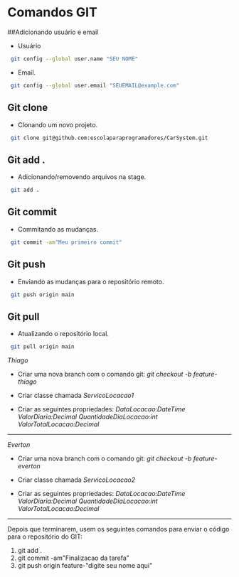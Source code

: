 # Comandos GIT




##Adicionando usuário e email

- Usuário
```sh
 git config --global user.name "SEU NOME"
```

- Email.
```sh
 git config --global user.email "SEUEMAIL@example.com"
```

## Git clone
- Clonando um novo projeto.
```sh
 git clone git@github.com:escolaparaprogramadores/CarSystem.git
```
## Git add .
- Adicionando/removendo arquivos na stage.
```sh
 git add .
```
## Git commit
- Commitando as mudanças.
```sh
 git commit -am"Meu primeiro commit"
```

## Git push
- Enviando as mudanças para o repositório remoto.
```sh
 git push origin main
```
## Git pull
- Atualizando o repositório local.
```sh
 git pull origin main
```


*Thiago*
- Criar uma nova branch com o comando git:
  *git checkout -b feature-thiago*

- Criar classe chamada *ServicoLocacao1*

- Criar as seguintes propriedades:
*DataLocacao:DateTime*
*ValorDiaria:Decimal*
*QuantidadeDiaLocacao:int*
*ValorTotalLocacao:Decimal*
-------------------------------------------------------
*Everton*
- Criar uma nova branch com o comando git:
  *git checkout -b feature-everton*

- Criar classe chamada *ServicoLocacao2*

- Criar as seguintes propriedades:
*DataLocacao:DateTime*
*ValorDiaria:Decimal*
*QuantidadeDiaLocacao:int*
*ValorTotalLocacao:Decimal*

-------------------------------------------------------
Depois que terminarem, usem os seguintes comandos para enviar o código para o repositório do GIT:
1) git add .
2) git commit -am"Finalizacao da tarefa"
3) git push origin feature-"digite seu nome aqui"